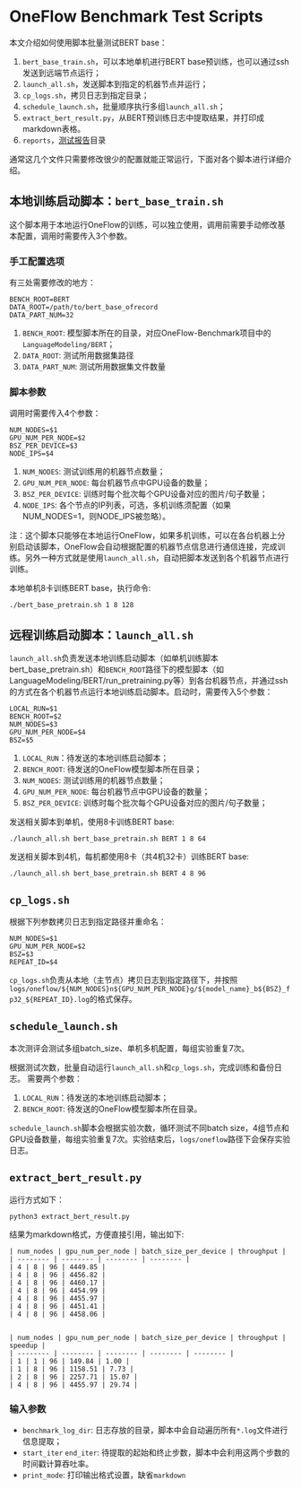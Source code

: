 # OneFlow Benchmark Test Scripts

本文介绍如何使用脚本批量测试BERT base：

1. `bert_base_train.sh`，可以本地单机进行BERT base预训练，也可以通过ssh发送到远端节点运行；
2. `launch_all.sh`，发送脚本到指定的机器节点并运行；
3. `cp_logs.sh`，拷贝日志到指定目录；
4. `schedule_launch.sh`，批量顺序执行多组`launch_all.sh`；
5. `extract_bert_result.py`，从BERT预训练日志中提取结果，并打印成markdown表格。
6. `reports`，[测试报告](OneFlow/LanguageModeling/BERT/reports)目录

通常这几个文件只需要修改很少的配置就能正常运行，下面对各个脚本进行详细介绍。

## 本地训练启动脚本：`bert_base_train.sh`

这个脚本用于本地运行OneFlow的训练，可以独立使用，调用前需要手动修改基本配置，调用时需要传入3个参数。

### 手工配置选项

有三处需要修改的地方：

```
BENCH_ROOT=BERT
DATA_ROOT=/path/to/bert_base_ofrecord
DATA_PART_NUM=32
```

1. `BENCH_ROOT`: 模型脚本所在的目录，对应OneFlow-Benchmark项目中的`LanguageModeling/BERT`；
2. `DATA_ROOT`: 测试所用数据集路径
3. `DATA_PART_NUM`: 测试所用数据集文件数量

### 脚本参数

调用时需要传入4个参数：

```
NUM_NODES=$1
GPU_NUM_PER_NODE=$2
BSZ_PER_DEVICE=$3
NODE_IPS=$4
```

1. `NUM_NODES`: 测试训练用的机器节点数量；
2. `GPU_NUM_PER_NODE`: 每台机器节点中GPU设备的数量；
3. `BSZ_PER_DEVICE`: 训练时每个批次每个GPU设备对应的图片/句子数量；
4. `NODE_IPS`: 各个节点的IP列表，可选，多机训练须配置（如果NUM_NODES=1，则NODE_IPS被忽略）。

注：这个脚本只能够在本地运行OneFlow，如果多机训练，可以在各台机器上分别启动该脚本，OneFlow会自动根据配置的机器节点信息进行通信连接，完成训练。另外一种方式就是使用`launch_all.sh`，自动把脚本发送到各个机器节点进行训练。

本地单机8卡训练BERT base，执行命令:

```
./bert_base_pretrain.sh 1 8 128
```

## 远程训练启动脚本：`launch_all.sh`

`launch_all.sh`负责发送本地训练启动脚本（如单机训练脚本bert_base_pretrain.sh）和`BENCH_ROOT`路径下的模型脚本（如LanguageModeling/BERT/run_pretraining.py等）到各台机器节点，并通过ssh的方式在各个机器节点运行本地训练启动脚本。启动时，需要传入5个参数：

```
LOCAL_RUN=$1
BENCH_ROOT=$2
NUM_NODES=$3
GPU_NUM_PER_NODE=$4
BSZ=$5
```

1. `LOCAL_RUN`：待发送的本地训练启动脚本；
2. `BENCH_ROOT`: 待发送的OneFlow模型脚本所在目录；
3. `NUM_NODES`: 测试训练用的机器节点数量；
4. `GPU_NUM_PER_NODE`: 每台机器节点中GPU设备的数量；
5. `BSZ_PER_DEVICE`: 训练时每个批次每个GPU设备对应的图片/句子数量；


发送相关脚本到单机，使用8卡训练BERT base:

```
./launch_all.sh bert_base_pretrain.sh BERT 1 8 64
```

发送相关脚本到4机，每机都使用8卡（共4机32卡）训练BERT base:

```
./launch_all.sh bert_base_pretrain.sh BERT 4 8 96
```

## `cp_logs.sh`

根据下列参数拷贝日志到指定路径并重命名：

```
NUM_NODES=$1
GPU_NUM_PER_NODE=$2
BSZ=$3
REPEAT_ID=$4
```

`cp_logs.sh`负责从本地（主节点）拷贝日志到指定路径下，并按照`logs/oneflow/${NUM_NODES}n${GPU_NUM_PER_NODE}g/${model_name}_b${BSZ}_fp32_${REPEAT_ID}.log`的格式保存。

## `schedule_launch.sh`

本次测评会测试多组batch_size、单机多机配置，每组实验重复7次。

根据测试次数，批量自动运行`launch_all.sh`和`cp_logs.sh`，完成训练和备份日志。
需要两个参数：

1. `LOCAL_RUN`：待发送的本地训练启动脚本；
2. `BENCH_ROOT`: 待发送的OneFlow模型脚本所在目录。

`schedule_launch.sh`脚本会根据实验次数，循环测试不同batch size，4组节点和GPU设备数量，每组实验重复7次。实验结束后，`logs/oneflow`路径下会保存实验日志。

## `extract_bert_result.py` 

运行方式如下：

```
python3 extract_bert_result.py
```

结果为markdown格式，方便直接引用，输出如下:

```
| num_nodes | gpu_num_per_node | batch_size_per_device | throughput |
| -------- | -------- | -------- | -------- |
| 4 | 8 | 96 | 4449.85 |
| 4 | 8 | 96 | 4456.82 |
| 4 | 8 | 96 | 4460.17 |
| 4 | 8 | 96 | 4454.99 |
| 4 | 8 | 96 | 4455.97 |
| 4 | 8 | 96 | 4451.41 |
| 4 | 8 | 96 | 4458.06 |


| num_nodes | gpu_num_per_node | batch_size_per_device | throughput | speedup |
| -------- | -------- | -------- | -------- | -------- |
| 1 | 1 | 96 | 149.84 | 1.00 |
| 1 | 8 | 96 | 1158.51 | 7.73 |
| 2 | 8 | 96 | 2257.71 | 15.07 |
| 4 | 8 | 96 | 4455.97 | 29.74 |
```

### 输入参数

- `benchmark_log_dir`: 日志存放的目录，脚本中会自动遍历所有`*.log`文件进行信息提取；
- `start_iter` `end_iter`: 待提取的起始和终止步数，脚本中会利用这两个步数的时间戳计算吞吐率。
- `print_mode`: 打印输出格式设置，缺省`markdown`
